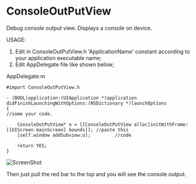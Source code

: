 ConsoleOutPutView
=================

Debug console output view. Displays a console on device.


USAGE:<br>
1) Edit in ConsoleOutPutView.h 'ApplicationName' constant according to your application executable name;<br>
2) Edit AppDelegate file like shown below;

AppDelegate.m


```
#import ConsoleOutPutView.h

- (BOOL)application:(UIApplication *)application didFinishLaunchingWithOptions:(NSDictionary *)launchOptions
{
//some your code.

    ConsoleOutPutView* o = [[ConsoleOutPutView alloc]initWithFrame:[[UIScreen mainScreen] bounds]]; //paste this
    [self.window addSubview:o];         //code

    return YES;
}
```
![ScreenShot](http://dropi.ru/KSh.png)


Then just pull the red bar to the top and you will see the console output.